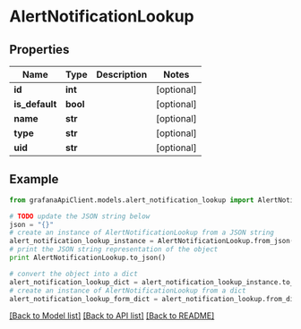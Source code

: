 # AlertNotificationLookup


## Properties
Name | Type | Description | Notes
------------ | ------------- | ------------- | -------------
**id** | **int** |  | [optional] 
**is_default** | **bool** |  | [optional] 
**name** | **str** |  | [optional] 
**type** | **str** |  | [optional] 
**uid** | **str** |  | [optional] 

## Example

```python
from grafanaApiClient.models.alert_notification_lookup import AlertNotificationLookup

# TODO update the JSON string below
json = "{}"
# create an instance of AlertNotificationLookup from a JSON string
alert_notification_lookup_instance = AlertNotificationLookup.from_json(json)
# print the JSON string representation of the object
print AlertNotificationLookup.to_json()

# convert the object into a dict
alert_notification_lookup_dict = alert_notification_lookup_instance.to_dict()
# create an instance of AlertNotificationLookup from a dict
alert_notification_lookup_form_dict = alert_notification_lookup.from_dict(alert_notification_lookup_dict)
```
[[Back to Model list]](../README.md#documentation-for-models) [[Back to API list]](../README.md#documentation-for-api-endpoints) [[Back to README]](../README.md)


